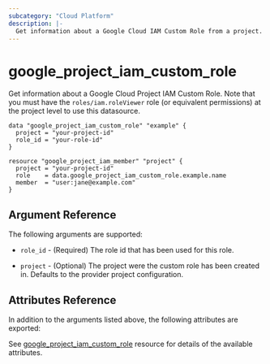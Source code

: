 ```yaml
---
subcategory: "Cloud Platform"
description: |-
  Get information about a Google Cloud IAM Custom Role from a project.
---
```


# google_project_iam_custom_role

Get information about a Google Cloud Project IAM Custom Role. Note that you must have the `roles/iam.roleViewer` role (or equivalent permissions) at the project level to use this datasource.

```hcl
data "google_project_iam_custom_role" "example" {
  project = "your-project-id"
  role_id = "your-role-id"
}

resource "google_project_iam_member" "project" {
  project = "your-project-id"
  role    = data.google_project_iam_custom_role.example.name
  member  = "user:jane@example.com"
}
```

## Argument Reference

The following arguments are supported:

* `role_id` - (Required) The role id that has been used for this role.

* `project` - (Optional) The project were the custom role has been created in. Defaults to the provider project configuration.

## Attributes Reference

In addition to the arguments listed above, the following attributes are exported:

See [google_project_iam_custom_role](https://registry.terraform.io/providers/hashicorp/google/latest/docs/resources/google_project_iam_custom_role) resource for details of the available attributes.

